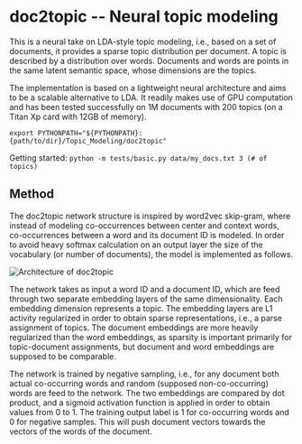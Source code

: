 # doc2topic -- Neural topic modeling

This is a neural take on LDA-style topic modeling, i.e., based on a set of documents, it provides a sparse topic distribution per document. A topic is described by a distribution over words. Documents and words are points in the same latent semantic space, whose dimensions are the topics.

The implementation is based on a lightweight neural architecture and aims to be a scalable alternative to LDA. It readily makes use of GPU computation and has been tested successfully on 1M documents with 200 topics (on a Titan Xp card with 12GB of memory).

`export PYTHONPATH="${PYTHONPATH}:{path/to/dir}/Topic_Modeling/doc2topic"`

Getting started: `python -m tests/basic.py data/my_docs.txt 3 (# of topics)`
 
## Method

The doc2topic network structure is inspired by word2vec skip-gram, where instead of modeling co-occurrences between center and context words, co-occurrences between a word and its document ID is modeled. In order to avoid heavy softmax calculation on an output layer the size of the vocabulary (or number of documents), the model is implemented as follows. 

![Architecture of doc2topic](https://github.com/sronnqvist/doc2topic/blob/master/doc2topic.svg)

The network takes as input a word ID and a document ID, which are feed through two separate embedding layers of the same dimensionality. Each embedding dimension represents a topic. The embedding layers are L1 activity regularized in order to obtain sparse representations, i.e., a parse assignment of topics. The document embeddings are more heavily regularized than the word embeddings, as sparsity is important primarily for topic-document assignments, but document and word embeddings are supposed to be comparable.

The network is trained by negative sampling, i.e., for any document both actual co-occurring words and random (supposed non-co-occurring) words are feed to the network. The two embeddings are compared by dot product, and a sigmoid activation function is applied in order to obtain values from 0 to 1. The training output label is 1 for co-occurring words and 0 for negative samples. This will push document vectors towards the vectors of the words of the document.
